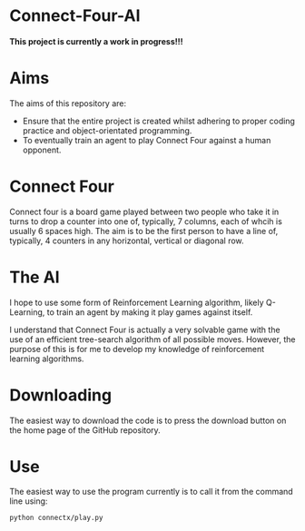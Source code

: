 # Connect-Four-AI

#### This project is currently a work in progress!!!

# Aims

The aims of this repository are:
* Ensure that the entire project is created whilst adhering to proper coding practice and object-orientated programming.
* To eventually train an agent to play Connect Four against a human opponent.

# Connect Four

Connect four is a board game played between two people who take it in turns to drop a counter into one of, typically, 7 columns, each of whcih is usually 6 spaces high.
The aim is to be the first person to have a line of, typically, 4 counters in any horizontal, vertical or diagonal row.

# The AI

I hope to use some form of Reinforcement Learning algorithm, likely Q-Learning, to train an agent by making it play games against itself.

I understand that Connect Four is actually a very solvable game with the use of an efficient tree-search algorithm of all possible moves. 
However, the purpose of this is for me to develop my knowledge of reinforcement learning algorithms.

# Downloading

The easiest way to download the code is to press the download button on the home page of the GitHub repository.

# Use

The easiest way to use the program currently is to call it from the command line using:

```sh
python connectx/play.py
```

